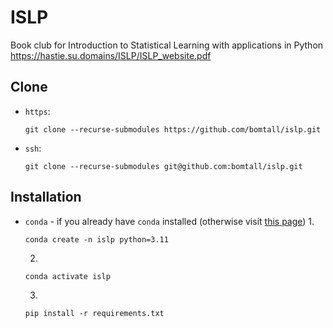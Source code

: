 # ISLP
Book club for Introduction to Statistical Learning with applications in Python https://hastie.su.domains/ISLP/ISLP_website.pdf

## Clone
- `https`:
  ```shell
  git clone --recurse-submodules https://github.com/bomtall/islp.git
  ```
  
- `ssh`:
  ```shell
  git clone --recurse-submodules git@github.com:bomtall/islp.git
  ```

## Installation
- `conda` - if you already have `conda` installed (otherwise visit [this page](https://docs.conda.io/projects/miniconda/en/latest/miniconda-install.html))
  1. 
  ```
  conda create -n islp python=3.11
  ```
  2. 
  ```
  conda activate islp
  ```
  3.
  ```
  pip install -r requirements.txt
  ```